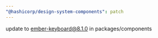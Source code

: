 ```yaml
---
"@hashicorp/design-system-components": patch
---
```


update to ember-keyboard@8.1.0 in packages/components
